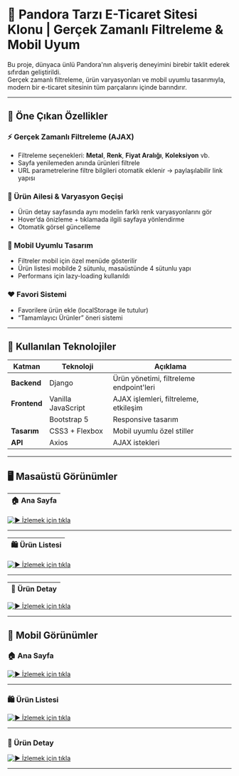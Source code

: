 # 💍 Pandora Tarzı E-Ticaret Sitesi Klonu | Gerçek Zamanlı Filtreleme & Mobil Uyum

Bu proje, dünyaca ünlü Pandora'nın alışveriş deneyimini birebir taklit ederek sıfırdan geliştirildi.  
Gerçek zamanlı filtreleme, ürün varyasyonları ve mobil uyumlu tasarımıyla, modern bir e-ticaret sitesinin tüm parçalarını içinde barındırır.

---

## 🌟 Öne Çıkan Özellikler

### ⚡️ Gerçek Zamanlı Filtreleme (AJAX)
- Filtreleme seçenekleri: **Metal**, **Renk**, **Fiyat Aralığı**, **Koleksiyon** vb.
- Sayfa yenilemeden anında ürünleri filtrele
- URL parametrelerine filtre bilgileri otomatik eklenir → paylaşılabilir link yapısı

### 💎 Ürün Ailesi & Varyasyon Geçişi
- Ürün detay sayfasında aynı modelin farklı renk varyasyonlarını gör
- Hover’da önizleme + tıklamada ilgili sayfaya yönlendirme
- Otomatik görsel güncelleme

### 📱 Mobil Uyumlu Tasarım
- Filtreler mobil için özel menüde gösterilir
- Ürün listesi mobilde 2 sütunlu, masaüstünde 4 sütunlu yapı
- Performans için lazy-loading kullanıldı

### ❤️ Favori Sistemi
- Favorilere ürün ekle (localStorage ile tutulur)
- “Tamamlayıcı Ürünler” öneri sistemi

---

## 🔧 Kullanılan Teknolojiler

| Katman       | Teknoloji         | Açıklama                                 |
|--------------|-------------------|------------------------------------------|
| **Backend**  | Django             | Ürün yönetimi, filtreleme endpoint'leri |
| **Frontend** | Vanilla JavaScript | AJAX işlemleri, filtreleme, etkileşim   |
|              | Bootstrap 5        | Responsive tasarım                      |
| **Tasarım**  | CSS3 + Flexbox     | Mobil uyumlu özel stiller               |
| **API**      | Axios              | AJAX istekleri                          |

---
## 🖥️ Masaüstü Görünümler

|🏠 Ana Sayfa |
|-------------|
[![▶️ İzlemek için tıkla](screenshots/mainC-ezgif.com-video-to-gif-converter.gif)](https://youtu.be/4rmXltN4lzM)

---

|🛍️ Ürün Listesi |
|-------------|
[![▶️ İzlemek için tıkla](screenshots/mainC-ezgif.com-video-to-gif-converter.gif)](https://youtu.be/4rmXltN4lzM)

---

|📄 Ürün Detay |
|-------------|
[![▶️ İzlemek için tıkla](screenshots/mainC-ezgif.com-video-to-gif-converter.gif)](https://youtu.be/4rmXltN4lzM)

---

## 📱 Mobil Görünümler

### 🏠 Ana Sayfa  
[![▶️ İzlemek için tıkla](screenshots/home-mobile.gif)](https://youtu.be/4rmXltN4lzM)

---

### 🛍️ Ürün Listesi  
[![▶️ İzlemek için tıkla](screenshots/products-mobile.gif)](https://youtu.be/4rmXltN4lzM)

---

### 📄 Ürün Detay  
[![▶️ İzlemek için tıkla](screenshots/detail-mobile.gif)](https://youtu.be/4rmXltN4lzM)

---


